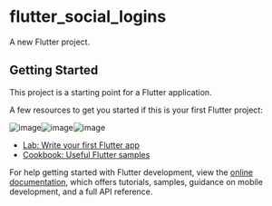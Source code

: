 # flutter_social_logins

A new Flutter project.

## Getting Started

This project is a starting point for a Flutter application.

A few resources to get you started if this is your first Flutter project:

![image](https://github.com/Charslanmirza/social_logins/assets/92212693/aa15ce1d-9400-4301-9934-c887bc832087)![image](https://github.com/Charslanmirza/social_logins/assets/92212693/45ce73ad-706c-4151-ba06-99bf9b7c64ac)![image](https://github.com/Charslanmirza/social_logins/assets/92212693/d06a1c75-f766-4395-adcb-162f8d506a47)




- [Lab: Write your first Flutter app](https://docs.flutter.dev/get-started/codelab)
- [Cookbook: Useful Flutter samples](https://docs.flutter.dev/cookbook)

For help getting started with Flutter development, view the
[online documentation](https://docs.flutter.dev/), which offers tutorials,
samples, guidance on mobile development, and a full API reference.
